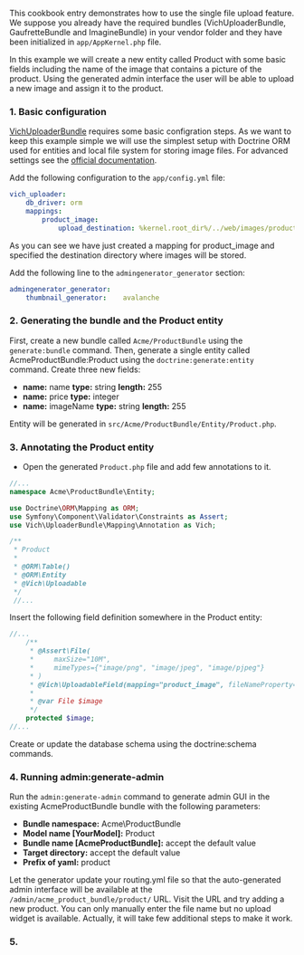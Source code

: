 This cookbook entry demonstrates how to use the single file upload feature. We suppose you already have the required bundles (VichUploaderBundle, GaufretteBundle and ImagineBundle) in your vendor folder and they have been initialized in `app/AppKernel.php` file.

In this example we will create a new entity called Product with some basic fields including the name of the image that contains a picture of the product. Using the generated admin interface the user will be able to upload a new image and assign it to the product.

### 1. Basic configuration
[VichUploaderBundle](https://github.com/dustin10/VichUploaderBundle) requires some basic configration steps. As we want to keep this example simple we will use the simplest setup with Doctrine ORM used for entities and local file system for storing image files. For advanced settings see the [official documentation](https://github.com/dustin10/VichUploaderBundle/blob/master/Resources/doc/index.md).

Add the following configuration to the `app/config.yml` file:
```yaml
vich_uploader:
    db_driver: orm
    mappings:
        product_image:
            upload_destination: %kernel.root_dir%/../web/images/products
```
As you can see we have just created a mapping for product_image and specified the destination directory where images will be stored.

Add the following line to the `admingenerator_generator` section:
```yaml
admingenerator_generator:
    thumbnail_generator:    avalanche
```

### 2. Generating the bundle and the Product entity
First, create a new bundle called `Acme/ProductBundle` using the `generate:bundle` command. 
Then, generate a single entity called AcmeProductBundle:Product using the `doctrine:generate:entity` command. Create three new fields:
   * **name:** name **type:** string **length:** 255
   * **name:** price **type:** integer
   * **name:** imageName **type:** string **length:** 255

Entity will be generated in `src/Acme/ProductBundle/Entity/Product.php`.

### 3. Annotating the Product entity
* Open the generated ``Product.php`` file and add few annotations to it. 

```php
//...
namespace Acme\ProductBundle\Entity;

use Doctrine\ORM\Mapping as ORM;
use Symfony\Component\Validator\Constraints as Assert;
use Vich\UploaderBundle\Mapping\Annotation as Vich;

/**
 * Product
 *
 * @ORM\Table()
 * @ORM\Entity
 * @Vich\Uploadable
 */
 //...
 ```
 
 Insert the following field definition somewhere in the Product entity:
 
```php
//...
    /**
     * @Assert\File(
     *     maxSize="10M",
     *     mimeTypes={"image/png", "image/jpeg", "image/pjpeg"}
     * )
     * @Vich\UploadableField(mapping="product_image", fileNameProperty="imageName")
     *
     * @var File $image
     */
    protected $image;    
//...
```

Create or update the database schema using the doctrine:schema commands.

### 4. Running admin:generate-admin
Run the `admin:generate-admin` command to generate admin GUI in the existing AcmeProductBundle bundle with the following parameters:
* **Bundle namespace:** Acme\ProductBundle
* **Model name [YourModel]:** Product
* **Bundle name [AcmeProductBundle]:** accept the default value
* **Target directory:** accept the default value
* **Prefix of yaml:** product

Let the generator update your routing.yml file so that the auto-generated admin interface will be available at the `/admin/acme_product_bundle/product/` URL. Visit the URL and try adding a new product. You can only manually enter the file name but no upload widget is available. Actually, it will take few additional steps to make it work.

### 5. 